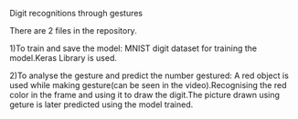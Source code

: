 Digit recognitions through gestures

There are 2 files in the repository.

1)To train and save the model:
MNIST digit dataset for training the model.Keras Library is used.

2)To analyse the gesture and predict the number gestured:
A red object is used while making gesture(can be seen in the video).Recognising the red color in the frame and using it to draw the digit.The picture drawn using geture is later predicted using the model trained.
   
